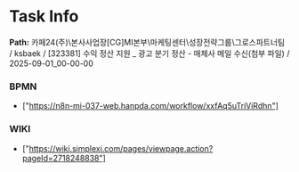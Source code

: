 # Task Info

**Path:** 카페24(주)\본사사업장\[CG]MI본부\마케팅센터\성장전략그룹\그로스파트너팀 / ksbaek / [323381] 수익 정산 지원 _ 광고 분기 정산 - 매체사 메일 수신(첨부 파일) / 2025-09-01_00-00-00

### BPMN
- ["https://n8n-mi-037-web.hanpda.com/workflow/xxfAq5uTriViRdhn"]

### WIKI
- ["https://wiki.simplexi.com/pages/viewpage.action?pageId=2718248838"]

